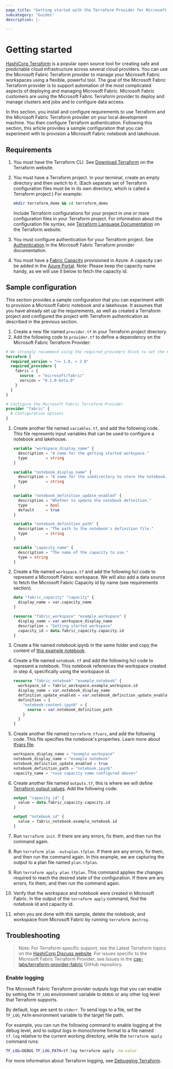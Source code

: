 ```yaml
---
page_title: "Getting started with the Terraform Provider for Microsoft Fabric"
subcategory: "Guides"
description: |-

---
```


# Getting started

[HashiCorp Terraform](https://www.terraform.io/) is a popular open source tool for creating safe and predictable cloud infrastructure across several cloud providers.
You can use the Microsoft Fabric Terraform provider to manage your Microsoft Fabric workspaces using a flexible, powerful tool.
The goal of the Microsoft Fabric Terraform provider is to support automation of the most complicated aspects of deploying and managing Microsoft Fabric.
Microsoft Fabric customers are using the Microsoft Fabric Terraform provider to deploy and manage clusters and jobs and to configure data access.

In this section, you install and configure requirements to use Terraform and the Microsoft Fabric Terraform provider on your local development machine.
You then configure Terraform authentication. Following this section, this article provides a sample configuration that you can experiment with to provision a Microsoft Fabric notebook and lakehouse.

## Requirements

1. You must have the Terraform CLI. See [Download Terraform](https://www.terraform.io/downloads.html) on the Terraform website.

1. You must have a Terraform project. In your terminal, create an empty directory and then switch to it. (Each separate set of Terraform configuration files must be in its own directory, which is called a Terraform project.) For example:

    ```bash
    mkdir terraform_demo && cd terraform_demo
    ```

    Include Terraform configurations for your project in one or more configuration files in your Terraform project. For information about the configuration file syntax, see [Terraform Language Documentation](https://developer.hashicorp.com/terraform/language) on the Terraform website.

1. You must configure authentication for your Terraform project. See [Authentication](https://improved-adventure-935np96.pages.github.io/#authentication) in the Microsoft Fabric Terraform provider documentation.
1. You must have a [Fabric Capacity](https://learn.microsoft.com/fabric/enterprise/licenses#capacity) provisioned in Azure. A capacity can be added in the [Azure Portal](https://portal.azure.com/#browse/Microsoft.Fabric%2Fcapacities). Note: Please keep the capacity name handy, as we will use it below to fetch the capacity id.

## Sample configuration

This section provides a sample configuration that you can experiment with to provision a Microsoft Fabric notebook and a lakehouse. It assumes that you have already set up the requirements, as well as created a Terraform project and configured the project with Terraform authentication as described in the previous section.

1. Create a new file named `provider.tf` in your Terraform project directory.
1. Add the following code to `provider.tf` to define a dependency on the Microsoft Fabric Terraform Provider:

```terraform
# We strongly recommend using the required_providers block to set the Fabric Provider source and version being used
terraform {
  required_version = ">= 1.8, < 2.0"
  required_providers {
    fabric = {
      source  = "microsoft/fabric"
      version = "0.1.0-beta.0"
    }
  }
}

# Configure the Microsoft Fabric Terraform Provider
provider "fabric" {
  # Configuration options
}
```

1. Create another file named `variables.tf`, and add the following code. This file represents input variables that can be used to configure a notebook and lakehouse.

    ```terraform
    variable "workspace_display_name" {
      description = "A name for the getting started workspace."
      type        = string
    }

    variable "notebook_display_name" {
      description = "A name for the subdirectory to store the notebook."
      type        = string
    }

    variable "notebook_definition_update_enabled" {
      description = "Whether to update the notebook definition."
      type        = bool
      default     = true
    }

    variable "notebook_definition_path" {
      description = "The path to the notebook's definition file."
      type        = string
    }

    variable "capacity_name" {
      description = "The name of the capacity to use."
      type = string
    }
    ```

1. Create a file named `workspace.tf` and add the following hcl code to represent a
Microsoft Fabric workspace. We will also add a data source to fetch the Microsoft Fabric Capacity id by name (see requirements section).

    ```terraform
    data "fabric_capacity" "capacity" {
      display_name = var.capacity_name
    }

    resource "fabric_workspace" "example_workspace" {
      display_name = var.workspace_display_name
      description = "Getting started workspace"
      capacity_id = data.fabric_capacity.capacity.id
    }
    ```

1. Create a file named notebook.ipynb in the same folder and copy the content of [this example notebook](https://github.com/Azure-Samples/modern-data-warehouse-dataops/blob/main/single_tech_samples/fabric/fabric_ci_cd/src/notebooks/nb-city-safety.ipynb).
1. Create a file named `notebook.tf` and add the following hcl code to represent a notebook. This notebook references the workspace created in step 4, specifically using the workspace id.

    ```terraform
    resource "fabric_notebook" "example_notebook" {
      workspace_id = fabric_workspace.example_workspace.id
      display_name = var.notebook_display_name
      definition_update_enabled = var.notebook_definition_update_enabled
      definition = {
        "notebook-content.ipynb" = {
          source = var.notebook_definition_path
        }
      }
    }
    ```

1. Create another file named `terraform.tfvars`, and add the following code. This file specifies the notebook's properties. Learn more about [tfvars file](https://developer.hashicorp.com/terraform/language/values/variables#variable-definitions-tfvars-files).

    ```terraform
    workspace_display_name = "example workspace"
    notebook_display_name = "example notebook"
    notebook_definition_update_enabled = true
    notebook_definition_path = "notebook.ipynb"
    capacity_name = "<use capacity name configured above>"
    ```

1. Create another file named `outputs.tf`, this is where we will define [Terraform output values](https://developer.hashicorp.com/terraform/language/values/outputs). Add the following code:

    ```terraform
    output "capacity_id" {
      value = data.fabric_capacity.capacity.id
    }

    output "notebook_id" {
      value = fabric_notebook.example_notebook.id
    }
    ```

1. Run `terraform init`. If there are any errors, fix them, and then run the command again.
1. Run `terraform plan -out=plan.tfplan`. If there are any errors, fix them, and then run the command again. In this example, we are capturing the output to a plan file named `plan.tfplan`.
1. Run `terraform apply plan.tfplan`. This command applies the changes required to reach the desired state of the configuration. If there are any errors, fix them, and then run the command again.
1. Verify that the workspace and notebook were created in Microsoft Fabric. In the output of the `terraform apply` command, find the notebook id and capacity id.
1. when you are done with this sample, delete the notebook, and workspace from Microsoft Fabric by running `terraform destroy`.

## Troubleshooting

> Note: For Terraform-specific support, see the Latest Terraform topics on the [HashiCorp Discuss website](https://discuss.hashicorp.com/). For issues specific to the Microsoft Fabric Terraform Provider, see Issues in the [cse-labs/terraform-provider-fabric](https://github.com/cse-labs/terraform-provider-fabric) GitHub repository.

### Enable logging

The Microsoft Fabric Terraform provider outputs logs that you can enable by setting the `TF_LOG` environment variable to `DEBUG` or any other log level that Terraform supports.

By default, logs are sent to `stderr`. To send logs to a file, set the `TF_LOG_PATH` environment variable to the target file path.

For example, you can run the following command to enable logging at the debug level, and to output logs in monochrome format to a file named `tf.log` relative to the current working directory, while the `terraform apply` command runs:

```bash
TF_LOG=DEBUG TF_LOG_PATH=tf.log terraform apply -no-color
```

For more information about Terraform logging, see [Debugging Terraform](https://developer.hashicorp.com/terraform/internals/debugging).
